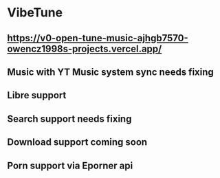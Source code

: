 # VibeTune 
## https://v0-open-tune-music-ajhgb7570-owencz1998s-projects.vercel.app/
## Music with YT Music system sync needs fixing
## Libre support
## Search support needs fixing
## Download support coming soon
## Porn support via Eporner api

